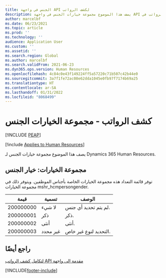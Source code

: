 ```yaml
---
title: الجنس في واجهة API لكشف الرواتب
description: يصف هذا الموضوع مجموعة خيارات الجنس في واجهة API لكشف الرواتب في Dynamics 365 Human Resources.
author: marcelbf
ms.date: 06/23/2021
ms.topic: article
ms.prod: ''
ms.technology: ''
audience: Application User
ms.custom: ''
ms.assetid: ''
ms.search.region: Global
ms.author: marcelbf
ms.search.validFrom: 2021-06-23
ms.dyn365.ops.version: Human Resources
ms.openlocfilehash: 4c84c0e43f149224ff5a57220c71b507c42b44e0
ms.sourcegitcommit: 3a7f1fe72ac08e62dda1045e0fb97f7174b69a25
ms.translationtype: HT
ms.contentlocale: ar-SA
ms.lasthandoff: 01/31/2022
ms.locfileid: "8068499"
---
```

# <a name="payroll---gender-option-set"></a>كشف الرواتب - مجموعة الخيارات الجنس


[!INCLUDE [PEAP](../includes/peap-1.md)]

[!include [Applies to Human Resources](../includes/applies-to-hr.md)]

يصف هذا الموضوع مجموعة خيارات الجنس لـ Dynamics 365 Human Resources.

## <a name="option-set-gender-option"></a>مجموعة الخيارات: خيار الجنس

توفر قائمة التعداد هذه مجموعة الخيارات الخاصة بأجناس الموظفين. ويتوفر ذلك في مجموعة الخيارات mshr_hcmpersongender.

| قيمة | تسمية | الوصف |
| --- | --- | --- |
| 200000000 | لا شيء | لم يتم تحديد أي جنس. |
| 200000001 | ذكر | ذكر. |
| 200000002 | أنثى | أنثى. |
| 200000003 | غير محدد | التحديد لنوع غير خاص. |

## <a name="see-also"></a>راجع أيضًا

[‏‫مقدمة إلى واجهة API لتكامل كشف الرواتب](hr-admin-integration-payroll-api-introduction.md)<br>

[!INCLUDE[footer-include](../includes/footer-banner.md)]
